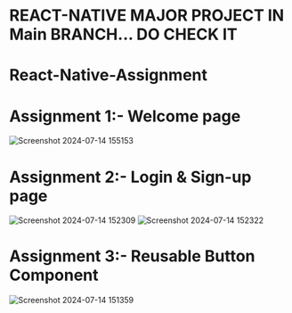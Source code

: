 # REACT-NATIVE MAJOR PROJECT IN Main BRANCH... DO CHECK IT

# React-Native-Assignment
# Assignment 1:- Welcome page
 
![Screenshot 2024-07-14 155153](https://github.com/user-attachments/assets/3bbf80f2-c88b-49a0-8365-d6873e9318ae)


# Assignment 2:- Login & Sign-up page

![Screenshot 2024-07-14 152309](https://github.com/user-attachments/assets/0403b427-b5ef-4dd6-9310-cf4cbe03dc36)
![Screenshot 2024-07-14 152322](https://github.com/user-attachments/assets/1c4f2349-1b0f-4c75-a950-c7c480ed1413)

# Assignment 3:- Reusable Button Component

![Screenshot 2024-07-14 151359](https://github.com/user-attachments/assets/e239d13f-272c-4dc6-ad01-aef90fa92d65)




